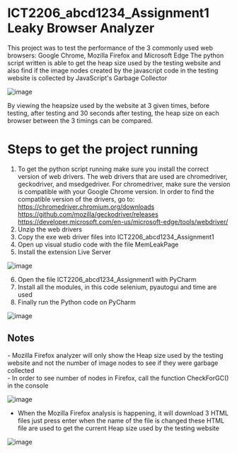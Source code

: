 # ICT2206_abcd1234_Assignment1 Leaky Browser Analyzer

This project was to test the performance of the 3 commonly used web browsers: Google Chrome, Mozilla Firefox and Microsoft Edge
The python script written is able to get the heap size used by the testing website and also find if the image nodes created by the javascript code in the testing website
is collected by JavaScript's Garbage Collector

![image](https://user-images.githubusercontent.com/73848081/161975035-4bcccec1-a653-4b48-9070-b712b3bec1bc.png)


By viewing the heapsize used by the website at 3 given times, before testing, after testing and 30 seconds after testing, the heap size on each browser between the 3 timings can be compared.

<h1>Steps to get the project running</h1>

1. To get the python script running make sure you install the correct version of web drivers. The web drivers that are used are chromedriver, geckodriver, and        msedgedriver. For chromedriver, make sure the version is compatible with your Google Chrome version. In order to find the compatible version of the drivers, go to:
  </br>https://chromedriver.chromium.org/downloads </br>
  https://github.com/mozilla/geckodriver/releases </br>
  https://developer.microsoft.com/en-us/microsoft-edge/tools/webdriver/ </br>
2. Unzip the web drivers
3. Copy the exe web driver files into ICT2206_abcd1234_Assignment1
4. Open up visual studio code with the file MemLeakPage
5. Install the extension Live Server

![image](https://user-images.githubusercontent.com/73848081/161980643-d23b789b-6939-45f4-9a26-d043a1c6e7ef.png)

6. Open the file ICT2206_abcd1234_Assignment1 with PyCharm
7. Install all the modules, in this code selenium, pyautogui and time are used
8. Finally run the Python code on PyCharm

![image](https://user-images.githubusercontent.com/73848081/161986741-99e1d950-37d0-41f9-8bf4-0a3902d63f89.png)

<h2>Notes</h2>
- Mozilla Firefox analyzer will only show the Heap size used by the testing website and not the number of image nodes to see if they were garbage collected </br>
- In order to see number of nodes in Firefox, call the function CheckForGC() in the console </br>

![image](https://user-images.githubusercontent.com/73848081/161986532-4691b0d4-10af-4d86-a056-cdd2bf6ed590.png)

- When the Mozilla Firefox analysis is happening, it will download 3 HTML files just press enter when the name of the file is changed these HTML file are used to get the current Heap size used by the testing website

![image](https://user-images.githubusercontent.com/73848081/161987165-21281a67-98f2-41ef-9b09-898b9c8d0380.png)






